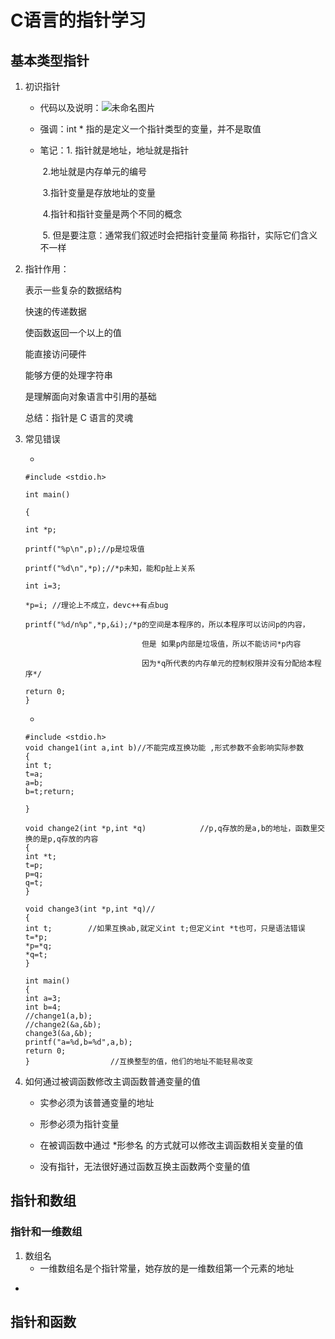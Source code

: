 # C语言的指针学习

## 基本类型指针

1. 初识指针

   - 代码以及说明：![未命名图片](D:\桌面\tutu\未命名图片.png)

   - 强调：int * 指的是定义一个指针类型的变量，并不是取值

   - 笔记：1. 指针就是地址，地址就是指针

     ​           2.地址就是内存单元的编号

     ​           3.指针变量是存放地址的变量

     ​           4.指针和指针变量是两个不同的概念

     ​			5. 但是要注意：通常我们叙述时会把指针变量简				称指针，实际它们含义不一样

     

2. 指针作用：

   表示一些复杂的数据结构

   快速的传递数据

   使函数返回一个以上的值

   能直接访问硬件

   能够方便的处理字符串

   是理解面向对象语言中引用的基础

   总结：指针是 C 语言的灵魂

   

   

3. 常见错误

   - 

     

     ```
     #include <stdio.h>
     
     int main()
     
     {
     
     int *p; 
     
     printf("%p\n",p);//p是垃圾值 
     
     printf("%d\n",*p);//*p未知，能和p扯上关系 
     
     int i=3;
     
     *p=i; //理论上不成立，devc++有点bug 
     
     printf("%d/n%p",*p,&i);/*p的空间是本程序的，所以本程序可以访问p的内容，
     
                               但是 如果p内部是垃圾值，所以不能访问*p内容 
     
                               因为*q所代表的内存单元的控制权限并没有分配给本程序*/ 
     
     return 0;
     }
     ```

   - 

     ```
     #include <stdio.h>
     void change1(int a,int b)//不能完成互换功能 ,形式参数不会影响实际参数 
     {
     int t;
     t=a;
     a=b;
     b=t;return;
     
     } 
     
     void change2(int *p,int *q)			//p,q存放的是a,b的地址，函数里交换的是p,q存放的内容 
     {
     int *t;
     t=p;
     p=q;
     q=t;
     }
     
     void change3(int *p,int *q)//
     {
     int t;        //如果互换ab,就定义int t;但定义int *t也可，只是语法错误 
     t=*p;
     *p=*q;
     *q=t;
     }
     
     int main()
     {
     int a=3;
     int b=4;
     //change1(a,b);
     //change2(&a,&b);
     change3(&a,&b); 
     printf("a=%d,b=%d",a,b);
     return 0;
     }					//互换整型的值，他们的地址不能轻易改变 
     ```

     

4. 如何通过被调函数修改主调函数普通变量的值

   - 实参必须为该普通变量的地址
   - 形参必须为指针变量
   - 在被调函数中通过 *形参名 的方式就可以修改主调函数相关变量的值

   - 没有指针，无法很好通过函数互换主函数两个变量的值

     

## 指针和数组

### 	指针和一维数组

1. 数组名
   - 一维数组名是个指针常量，她存放的是一维数组第一个元素的地址

- 





## 指针和函数



